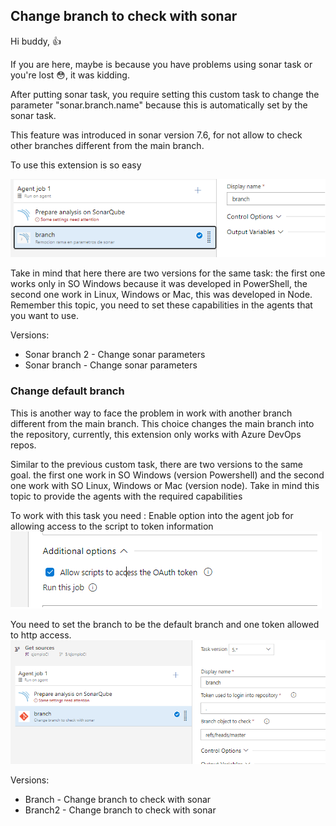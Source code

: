 ## Change branch to check with sonar

Hi buddy, :+1:

If you are here, maybe is because you have problems using sonar task or you're lost :flushed:, it was kidding.

After putting sonar task, you require setting this custom task to change the parameter "sonar.branch.name" because this is automatically set by the sonar task. 

This feature was introduced in sonar version 7.6, for not allow to check other branches different from the main branch.

To use this extension is so easy

![](variable.png)

Take in mind that here there are two versions for the same task: the first one works only in SO Windows because it was developed in PowerShell, the second one work in Linux, Windows or Mac, this was developed in Node. Remember this topic, you need to set these capabilities in the agents that you want to use.

Versions:
* Sonar branch 2 - Change sonar parameters
* Sonar branch - Change sonar parameters


### Change default branch

This is another way to face the problem in work with another branch different from the main branch. This choice changes the main branch into the repository, currently, this extension only works with Azure DevOps repos.

Similar to the previous custom task, there are two versions to the same goal. the first one work in SO Windows (version Powershell) and the second one work with SO Linux, Windows or Mac (version node). Take in mind this topic to provide the agents with the required capabilities


To work with this task you need :
Enable option into the agent job for allowing access to the script to token information
![](auth.png)

You need to set the branch to be the default branch and one token allowed to http access.
![](extension-change.png)


Versions:
* Branch - Change branch to check with sonar
* Branch2 - Change branch to check with sonar




